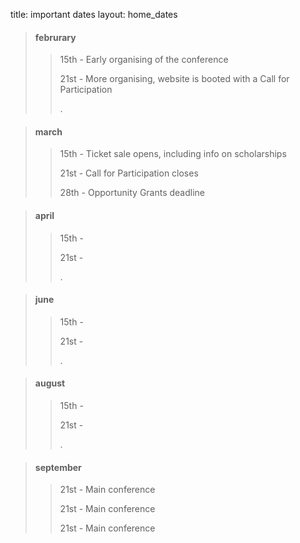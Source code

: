 title: important dates
layout: home_dates


> #### februrary
>
> > 15th - Early organising of the conference
> >
> > 21st - More organising, website is booted with a Call for Participation
> >
> > <span class="text-hidden">.</span>

<span></span>

> #### march
>
> > 15th - Ticket sale opens, including info on scholarships
> >
> > 21st - Call for Participation closes
> >
> > 28th - Opportunity Grants deadline


<span></span>

> #### april
>
> > 15th -
> >
> > 21st -
> >
> > <span class="text-hidden">.</span>

<span></span>

> #### june
>
> > 15th -
> >
> > 21st -
> >
> > <span class="text-hidden">.</span>

<span></span>

> #### august
>
> > 15th -
> >
> > 21st -
> >
> > <span class="text-hidden">.</span>

<span></span>

> #### september
>
> > 21st - Main conference
> >
> > 21st - Main conference
> >
> > 21st - Main conference

